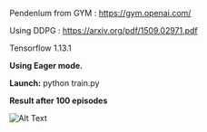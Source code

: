 
Pendenlum from GYM : https://gym.openai.com/

Using DDPG : https://arxiv.org/pdf/1509.02971.pdf

Tensorflow 1.13.1

**Using Eager mode.**

**Launch:**
python train.py

**Result after 100 episodes**

![Alt Text](https://github.com/Gouet/DDPG_PendulumV1/blob/master/pendulum_works.gif)
